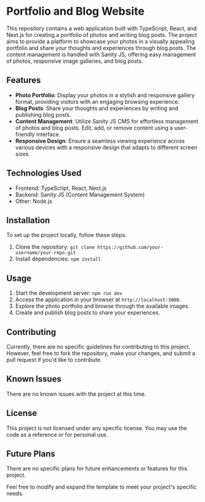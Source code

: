 # Portfolio and Blog Website

This repository contains a web application built with TypeScript, React, and Next.js for creating a portfolio of photos and writing blog posts. The project aims to provide a platform to showcase your photos in a visually appealing portfolio and share your thoughts and experiences through blog posts. The content management is handled with Sanity JS, offering easy management of photos, responsive image galleries, and blog posts.

## Features

- **Photo Portfolio**: Display your photos in a stylish and responsive gallery format, providing visitors with an engaging browsing experience.
- **Blog Posts**: Share your thoughts and experiences by writing and publishing blog posts.
- **Content Management**: Utilize Sanity JS CMS for effortless management of photos and blog posts. Edit, add, or remove content using a user-friendly interface.
- **Responsive Design**: Ensure a seamless viewing experience across various devices with a responsive design that adapts to different screen sizes.

## Technologies Used

- Frontend: TypeScript, React, Next.js
- Backend: Sanity JS (Content Management System)
- Other: Node.js

## Installation

To set up the project locally, follow these steps:

1. Clone the repository: `git clone https://github.com/your-username/your-repo.git`
2. Install dependencies: `npm install`

## Usage

1. Start the development server: `npm run dev`
2. Access the application in your browser at `http://localhost:3000`.
3. Explore the photo portfolio and browse through the available images.
4. Create and publish blog posts to share your experiences.

## Contributing

Currently, there are no specific guidelines for contributing to this project. However, feel free to fork the repository, make your changes, and submit a pull request if you'd like to contribute.

## Known Issues

There are no known issues with the project at this time.

## License

This project is not licensed under any specific license. You may use the code as a reference or for personal use.

## Future Plans

There are no specific plans for future enhancements or features for this project.

Feel free to modify and expand the template to meet your project's specific needs.
